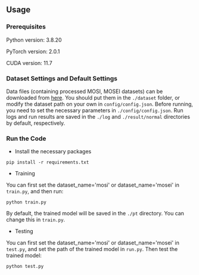 ## Usage

### Prerequisites
Python version: 3.8.20

PyTorch version: 2.0.1

CUDA version: 11.7

### Dataset Settings and Default Settings
Data files (containing processed MOSI, MOSEI datasets) can be downloaded from [here](https://drive.google.com/drive/folders/1BBadVSptOe4h8TWchkhWZRLJw8YG_aEi?usp=sharing). 
You should put them in the `./dataset` folder, or modify the dataset path on your own in `config/config.json`. Before running, you need to set the necessary parameters in `./config/config.json`. Run logs and run results are saved in the `./log` and `./result/normal` directories by default, respectively.

### Run the Code
- Install the necessary packages
```
pip install -r requirements.txt
```

- Training

You can first set the dataset_name='mosi' or dataset_name='mosei' in `train.py`, and then run:
```
python train.py
```
By default, the trained model will be saved in the `./pt` directory. You can change this in `train.py`.
- Testing

You can first set the dataset_name='mosi' or dataset_name='mosei' in `test.py`, and set the path of the trained model in `run.py`. Then test the trained model:
```
python test.py
```

